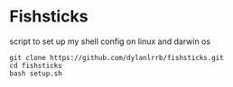 # Fishsticks

script to set up my shell config on linux and darwin os 

```console
git clone https://github.com/dylanlrrb/fishsticks.git
cd fishsticks
bash setup.sh
```
